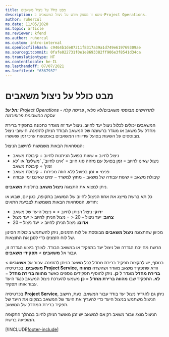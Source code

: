 ```yaml
---
title: מבט כולל על ניצול משאבים
description: נושא זו מספק מידע על ניצול המשאבים ב-Project Operations.
author: ruhercul
ms.date: 11/05/2020
ms.topic: article
ms.reviewer: kfend
ms.author: ruhercul
ms.custom: intro-internal
ms.openlocfilehash: c9464b1de87211f8317a39a1d749e619769309ae
ms.sourcegitcommit: 0fafe022731f0e1e8693382ff906e3f8541d34ca
ms.translationtype: HT
ms.contentlocale: he-IL
ms.lasthandoff: 07/07/2021
ms.locfileid: "6367937"
---
```

# <a name="resource-utilization-overview"></a>מבט כולל על ניצול משאבים

_**חל על:** Project Operations לתרחישים מבוססי משאבים/לא מלאי, פריסה קלה - עסקה בחשבונית פרופורמה_

המשאבים יכולים לכלול ניצול יעד לחיוב. ניצול יעד זה מוגדר כתכונה בתפקיד ברירת מחדל של משאב או מוגדר ברשומה של המשאב הבודד הניתן להזמנה. חישובי ניצול מבוססים על השעות בפועל שדיווחו המשאבים באמצעות ערכי זמן שאושרו.

הנוסחאות הבאות משמשות לחישוב הניצול:

  - ניצול לחיוב = שעות בפועל הניתנות לחיוב ÷ קיבולת משאב
  - ניצול שאינו לחיוב = זמן בפועל עם מזהה סוג חיוב = 'אינו לחיוב', 'משלים' או 'לא זמין' ÷ קיבולת משאב
  - פנימי = זמן בפועל ללא חוזה מכירות ÷ קיבולת משאב
  - קיבולת משאב = שעות עבודה של משאב – מחוץ למשרד – ימים שאינם ימי עבודה

ניתן למצוא את התצוגה **ניצול משאב** בחלונית **משאבים**.

כל תא ברשת מייצג את אחוז הניצול לחיוב של המשאב בתקופה, כגון יום, שבוע או חודש. הנוסחאות הבאות משמשות לצביעת התאים:

  - **ירוק**: ניצול הניתן לחיוב > = ניצול היעד של משאב
  - **צהוב**: יעד ניצול – 20 < = ניצול הניתן לחיוב < יעד ניצול
  - **אדום**: ניצול הניתן לחיוב < יעד ניצול – 20

מכיוון שהתצוגה **ניצול משאבים** מבוססת על לוח הזמנים, ניתן להשתמש ביכולות הסינון של לוח הזמנים כדי לסנן את התוצאות.

הרשת מחייבת הגדרה של ניצול יעד בתפקיד או במשאב הבודד. לצורך ביצוע הגדרה זו, עבור אל **משאבים** > **תפקידי משאבים**.

בנוסף, יש להקצות תפקיד ברירת מחדל לכל משאב הניתן להזמנה. עבור אל **משאבים** > **משאבים**. בכרטיסיה **Project Service**, וודא שתפקיד משאב מוגדר ושהשדה **מהווה ברירת מחדל** מוגדר ל **כן**. ניתן להוסיף תפקידים נוספים כאשר **מהווה ברירת מחדל** = **לא**. התפקיד שבו **מהווה ברירת מחדל** = **כן** משמש להערכת ניצול המשאב כנגד היעד עבור אותו תפקיד.

בכרטיסיה **Project Service**, ניתן גם להגדיר ניצול יעד בודד עבור המשאב. כעת, חישוב הניצול משתמש בניצול היעד כדי להעריך את היעד של המשאב במקום את היעד של תפקיד ברירת המחדל של המשאב.

הניצול מוצג עבור משאב רק אם למשאב יש זמן מאושר הניתן לחיוב במהלך התקופה המופיעה ברשת.


[!INCLUDE[footer-include](../includes/footer-banner.md)]